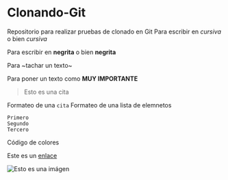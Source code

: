 # Clonando-Git
Repositorio para realizar pruebas de clonado en Git
Para escribir en *cursiva* o bien _cursiva_

Para escribir en **negrita** o bien __negrita__

Para ~tachar un texto~

Para poner un texto como **MUY IMPORTANTE**

>Esto es una cita

Formateo de una `cita`
Formateo de una lista de elemnetos
```
Primero 
Segundo
Tercero
```
Código de colores

Este es un [enlace](https://www3.animeflv.net/)

![Esto es una imágen](https://www.google.com/url?sa=i&url=https%3A%2F%2Fdoblaje.fandom.com%2Fes%2Fwiki%2FOne_Piece&psig=AOvVaw0oPI992isF61h5ewxvfoFT&ust=1673621324513000&source=images&cd=vfe&ved=0CBAQjRxqFwoTCOimorajwvwCFQAAAAAdAAAAABAE)
